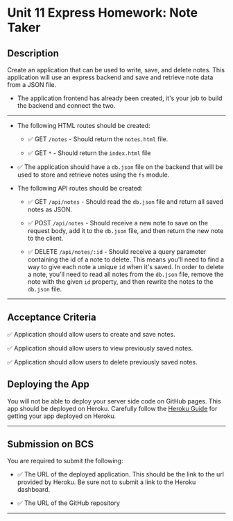 # Unit 11 Express Homework: Note Taker

## Description

Create an application that can be used to write, save, and delete notes. This application will use an express backend and save and retrieve note data from a JSON file.

* The application frontend has already been created, it's your job to build the backend and connect the two.

---

* The following HTML routes should be created:

  * ✅ GET `/notes` - Should return the `notes.html` file.

  * ✅ GET `*` - Should return the `index.html` file

* ✅ The application should have a `db.json` file on the backend that will be used to store and retrieve notes using the `fs` module.

* The following API routes should be created:

  * ✅ GET `/api/notes` - Should read the `db.json` file and return all saved notes as JSON.

  * ✅ POST `/api/notes` - Should receive a new note to save on the request body, add it to the `db.json` file, and then return the new note to the client.

  * ✅ DELETE `/api/notes/:id` - Should receive a query parameter containing the id of a note to delete. This means you'll need to find a way to give each note a unique `id` when it's saved. In order to delete a note, you'll need to read all notes from the `db.json` file, remove the note with the given `id` property, and then rewrite the notes to the `db.json` file.

---

## Acceptance Criteria

✅ Application should allow users to create and save notes.

✅ Application should allow users to view previously saved notes.

✅ Application should allow users to delete previously saved notes.

## Deploying the App

You will not be able to deploy your server side code on GitHub pages. This app should be deployed on Heroku. Carefully follow the [Heroku Guide](../04-Supplemental/HerokuGuide.md) for getting your app deployed on Heroku.

- - -

## Submission on BCS

You are required to submit the following:

* ✅ The URL of the deployed application. This should be the link to the url provided by Heroku. Be sure not to submit a link to the Heroku dashboard.

* ✅ The URL of the GitHub repository

- - -
